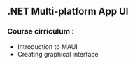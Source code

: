 ## .NET Multi-platform App UI

### Course cirriculum :

- Introduction to MAUI
- Creating graphical interface
